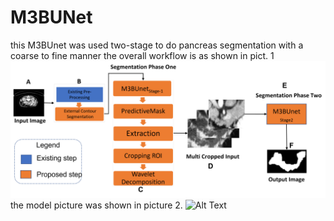 # M3BUNet
this M3BUnet was used two-stage to do pancreas segmentation with a coarse to fine manner the overall workflow is as shown in pict. 1
![Alt Text](overalworkflow.png)
the model picture was shown in picture 2.
![Alt Text](MMfinal.png)
